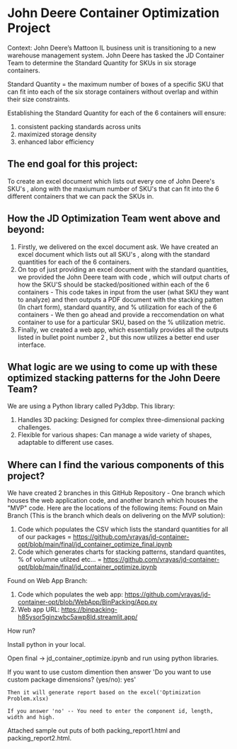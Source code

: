 # John Deere Container Optimization Project
Context:
John Deere’s Mattoon IL business unit is transitioning to a new warehouse management system.​ John Deere has tasked the JD Container Team to determine the Standard Quantity for SKUs in six storage containers.​

Standard Quantity = the maximum number of boxes of a specific SKU that can fit into each of the six storage containers without overlap and within their size constraints.​

Establishing the Standard Quantity for each of the 6 containers will ensure:​
1) consistent packing standards across units ​
2) maximized storage density ​
3) enhanced labor efficiency​
  
## The end goal for this project:
To create an excel document which lists out every one of John Deere's SKU's , along with the maxiumum number of SKU's that can fit into the 6 different containers that we can pack the SKUs in. 

## How the JD Optimization Team went above and beyond:
1) Firstly, we delivered on the excel document ask. We have created an excel document which lists out all SKU's , along with the standard quantities for each of the 6 containers.
2) On top of just providing an excel document with the standard quantities, we provided the John Deere team with code , which will output charts of how the SKU'S should be stacked/positioned within each of the 6 containers - This code takes in input from the user (what SKU they want to analyze) and then outputs a PDF document with the stacking patten (In chart form), standard quantity, and % utilization for each of the 6 containers - We then go ahead and provide a reccomendation on what container to use for a particular SKU, based on the % utilization metric.
3) Finally, we created a web app, which essentially provides all the outputs listed in bullet point number 2 , but this now utilizes a better end user interface.
 
## What logic are we using to come up with these optimized stacking patterns for the John Deere Team?
We are using a Python library called Py3dbp​. This library:
1) Handles 3D packing: Designed for complex three-dimensional packing challenges.​
2) Flexible for various shapes: Can manage a wide variety of shapes, adaptable to different use cases.​

## Where can I find the various components of this project?
We have created 2 branches in this GitHub Repository - One branch which houses the web application code, and another branch which houses the "MVP" code. Here are the locations of the following items:
Found on Main Branch (This is the branch which deals on delivering on the MVP solution):
1) Code which populates the CSV which lists the standard quantities for all of our packages = https://github.com/vrayas/jd-container-opt/blob/main/final/jd_container_optimize_final.ipynb
2) Code which generates charts for stacking patterns, standard quantites, % of volumne utilzed etc... = https://github.com/vrayas/jd-container-opt/blob/main/final/jd_container_optimize.ipynb

Found on Web App Branch:
1) Code which populates the web app: https://github.com/vrayas/jd-container-opt/blob/WebApp/BinPacking/App.py
2) Web app URL: https://binpacking-h85ysor5ginzwbc5awp8ld.streamlit.app/

How run?

Install python in your local. 

Open final -> jd_container_optimize.ipynb and run using python libraries. 

 If you want to use custom dimention then answer 'Do you want to use custom package dimensions? (yes/no): yes'
 
	Then it will generate report based on the excel('Optimization Problem.xlsx)
        
	If you answer 'no' -- You need to enter the component id, length, width and high. 
		
Attached sample out puts of both packing_report1.html and packing_report2.html. 
	
	
